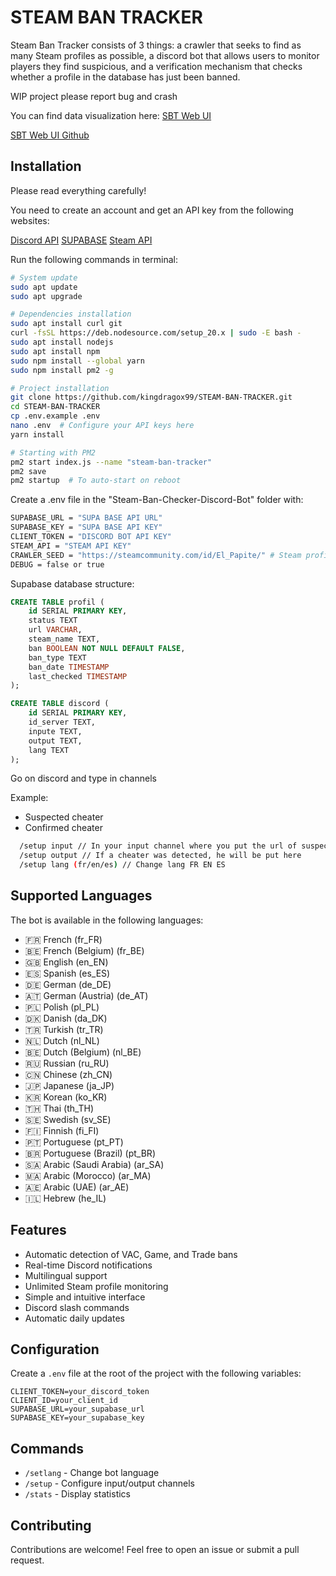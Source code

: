 ﻿# STEAM BAN TRACKER

Steam Ban Tracker consists of 3 things: a crawler that seeks to find as many Steam profiles as possible, a discord bot that allows users to monitor players they find suspicious, and a verification mechanism that checks whether a profile in the database has just been banned.

WIP project please report bug and crash

You can find data visualization here: [SBT Web UI](https://steam-ban-tracker-web-ui.vercel.app/)

[SBT Web UI Github](https://github.com/kingdragox99/STEAM-BAN-TRACKER-WEB-UI)

## Installation

Please read everything carefully!

You need to create an account and get an API key from the following websites:

[Discord API](https://discord.com/developers/applications)
[SUPABASE](https://www.supabase.com/)
[Steam API](https://steamcommunity.com/dev/apikey)

Run the following commands in terminal:

```bash
# System update
sudo apt update
sudo apt upgrade

# Dependencies installation
sudo apt install curl git
curl -fsSL https://deb.nodesource.com/setup_20.x | sudo -E bash -
sudo apt install nodejs
sudo apt install npm
sudo npm install --global yarn
sudo npm install pm2 -g

# Project installation
git clone https://github.com/kingdragox99/STEAM-BAN-TRACKER.git
cd STEAM-BAN-TRACKER
cp .env.example .env
nano .env  # Configure your API keys here
yarn install

# Starting with PM2
pm2 start index.js --name "steam-ban-tracker"
pm2 save
pm2 startup  # To auto-start on reboot
```

Create a .env file in the "Steam-Ban-Checker-Discord-Bot" folder with:

```bash
SUPABASE_URL = "SUPA BASE API URL"
SUPABASE_KEY = "SUPA BASE API KEY"
CLIENT_TOKEN = "DISCORD BOT API KEY"
STEAM_API = "STEAM API KEY"
CRAWLER_SEED = "https://steamcommunity.com/id/El_Papite/" # Steam profile URL
DEBUG = false or true
```

Supabase database structure:

```sql
CREATE TABLE profil (
    id SERIAL PRIMARY KEY,
    status TEXT
    url VARCHAR,
    steam_name TEXT,
    ban BOOLEAN NOT NULL DEFAULT FALSE,
    ban_type TEXT
    ban_date TIMESTAMP
    last_checked TIMESTAMP
);

CREATE TABLE discord (
    id SERIAL PRIMARY KEY,
    id_server TEXT,
    inpute TEXT,
    output TEXT,
    lang TEXT
);
```

Go on discord and type in channels

Example:

- Suspected cheater
- Confirmed cheater

```bash
  /setup input // In your input channel where you put the url of suspected cheaters
  /setup output // If a cheater was detected, he will be put here
  /setup lang (fr/en/es) // Change lang FR EN ES
```

## Supported Languages

The bot is available in the following languages:

- 🇫🇷 French (fr_FR)
- 🇧🇪 French (Belgium) (fr_BE)
- 🇬🇧 English (en_EN)
- 🇪🇸 Spanish (es_ES)
- 🇩🇪 German (de_DE)
- 🇦🇹 German (Austria) (de_AT)
- 🇵🇱 Polish (pl_PL)
- 🇩🇰 Danish (da_DK)
- 🇹🇷 Turkish (tr_TR)
- 🇳🇱 Dutch (nl_NL)
- 🇧🇪 Dutch (Belgium) (nl_BE)
- 🇷🇺 Russian (ru_RU)
- 🇨🇳 Chinese (zh_CN)
- 🇯🇵 Japanese (ja_JP)
- 🇰🇷 Korean (ko_KR)
- 🇹🇭 Thai (th_TH)
- 🇸🇪 Swedish (sv_SE)
- 🇫🇮 Finnish (fi_FI)
- 🇵🇹 Portuguese (pt_PT)
- 🇧🇷 Portuguese (Brazil) (pt_BR)
- 🇸🇦 Arabic (Saudi Arabia) (ar_SA)
- 🇲🇦 Arabic (Morocco) (ar_MA)
- 🇦🇪 Arabic (UAE) (ar_AE)
- 🇮🇱 Hebrew (he_IL)

## Features

- Automatic detection of VAC, Game, and Trade bans
- Real-time Discord notifications
- Multilingual support
- Unlimited Steam profile monitoring
- Simple and intuitive interface
- Discord slash commands
- Automatic daily updates

## Configuration

Create a `.env` file at the root of the project with the following variables:

```env
CLIENT_TOKEN=your_discord_token
CLIENT_ID=your_client_id
SUPABASE_URL=your_supabase_url
SUPABASE_KEY=your_supabase_key
```

## Commands

- `/setlang` - Change bot language
- `/setup` - Configure input/output channels
- `/stats` - Display statistics

## Contributing

Contributions are welcome! Feel free to open an issue or submit a pull request.
